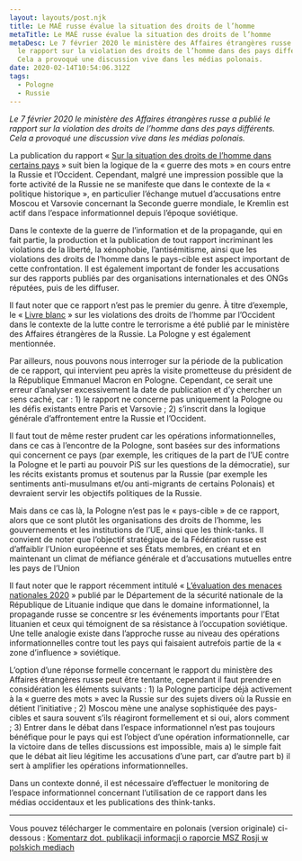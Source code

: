 ```yaml
---
layout: layouts/post.njk
title: Le MAÉ russe évalue la situation des droits de l’homme
metaTitle: Le MAÉ russe évalue la situation des droits de l’homme
metaDesc: Le 7 février 2020 le ministère des Affaires étrangères russe a publié
  le rapport sur la violation des droits de l’homme dans des pays différents.
  Cela a provoqué une discussion vive dans les médias polonais.
date: 2020-02-14T10:54:06.312Z
tags:
  - Pologne
  - Russie
---
```

*Le 7 février 2020 le ministère des Affaires étrangères russe a publié le rapport sur la violation des droits de l’homme dans des pays différents. Cela a provoqué une discussion vive dans les médias polonais.*

La publication du rapport « [Sur la situation des droits de l’homme dans certains pays](https://www.mid.ru/web/guest/foreign_policy/humanitarian_cooperation/-/asset_publisher/bB3NYd16mBFC/content/id/4025481) » suit bien la logique de la « guerre des mots » en cours entre la Russie et l’Occident. Cependant, malgré une impression possible que la forte activité de la Russie ne se manifeste que dans le contexte de la « politique historique », en particulier l’échange mutuel d’accusations entre Moscou et Varsovie concernant la Seconde guerre mondiale, le Kremlin est actif dans l’espace informationnel depuis l’époque soviétique.

Dans le contexte de la guerre de l’information et de la propagande, qui en fait partie, la production et la publication de tout rapport incriminant les violations de la liberté, la xénophobie, l’antisémitisme, ainsi que les violations des droits de l’homme dans le pays-cible est aspect important de cette confrontation. Il est également important de fonder les accusations sur des rapports publiés par des organisations internationales et des ONGs réputées, puis de les diffuser.

Il faut noter que ce rapport n’est pas le premier du genre. À titre d’exemple, le « [Livre blanc](https://www.mid.ru/ru/foreign_policy/international_safety/crime/-/asset_publisher/3F5lZsLVSx4R/content/id/3571187) » sur les violations des droits de l’homme par l’Occident dans le contexte de la lutte contre le terrorisme a été publié par le ministère des Affaires étrangères de la Russie. La Pologne y est également mentionnée.

Par ailleurs, nous pouvons nous interroger sur la période de la publication de ce rapport, qui intervient peu après la visite prometteuse du président de la République Emmanuel Macron en Pologne. Cependant, ce serait une erreur d’analyser excessivement la date de publication et d’y chercher un sens caché, car : 1) le rapport ne concerne pas uniquement la Pologne ou les défis existants entre Paris et Varsovie ; 2) s’inscrit dans la logique générale d’affrontement entre la Russie et l’Occident.

Il faut tout de même rester prudent car les opérations informationnelles, dans ce cas à l’encontre de la Pologne, sont basées sur des informations qui concernent ce pays (par exemple, les critiques de la part de l’UE contre la Pologne et le parti au pouvoir PiS sur les questions de la démocratie), sur les récits existants promus et soutenus par la Russie (par exemple les sentiments anti-musulmans et/ou anti-migrants de certains Polonais) et devraient servir les objectifs politiques de la Russie.

Mais dans ce cas là, la Pologne n’est pas le « pays-cible » de ce rapport, alors que ce sont plutôt les organisations des droits de l’homme, les gouvernements et les institutions de l’UE, ainsi que les think-tanks. Il convient de noter que l’objectif stratégique de la Fédération russe est d’affaiblir l’Union européenne et ses États membres, en créant et en maintenant un climat de méfiance générale et d’accusations mutuelles entre les pays de l’Union

Il faut noter que le rapport récemment intitulé « [L’évaluation des menaces nationales 2020](https://www.vsd.lt/wp-content/uploads/2020/02/2020-Gresmes-En.pdf) » publié par le Département de la sécurité nationale de la République de Lituanie indique que dans le domaine informationnel, la propagande russe se concentre sr les événements importants pour l’Etat lituanien et ceux qui témoignent de sa résistance à l’occupation soviétique. Une telle analogie existe dans l’approche russe au niveau des opérations informationnelles contre tout les pays qui faisaient autrefois partie de la « zone d’influence » soviétique.

L’option d’une réponse formelle concernant le rapport du ministère des Affaires étrangères russe peut être tentante, cependant il faut prendre en considération les éléments suivants : 1) la Pologne participe déjà activement à la « guerre des mots » avec la Russie sur des sujets divers où la Russie en détient l’initiative ; 2) Moscou mène une analyse sophistiquée des pays-cibles et saura souvent s’ils réagiront formellement et si oui, alors comment ; 3) Entrer dans le débat dans l’espace informationnel n’est pas toujours bénéfique pour le pays qui est l’object d’une opération informationnelle, car la victoire dans de telles discussions est impossible, mais a) le simple fait que le débat ait lieu légitime les accusations d’une part, car d’autre part b) il sert à amplifier les opérations informationnelles.

Dans un contexte donné, il est nécessaire d’effectuer le monitoring de l’espace informationnel concernant l’utilisation de ce rapport dans les médias occidentaux et les publications des think-tanks.

---

Vous pouvez télécharger le commentaire en polonais (version originale) ci-dessous :
[Komentarz dot. publikacji informacji o raporcie MSZ Rosji w polskich mediach](/images/09022020_komentarz_kolesnyk.pdf)
